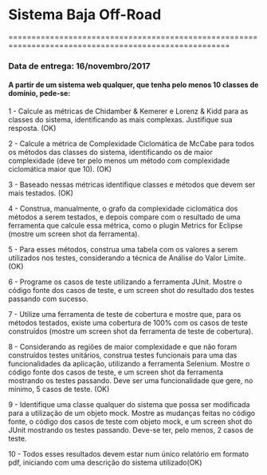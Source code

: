  <h1>Sistema Baja Off-Road</h1>

======================================================================================================

<h3>Data de entrega: 16/novembro/2017</h3>

<h4>A partir de um sistema web qualquer, que tenha pelo menos 10 classes de domínio, pede-se:</h4>

1 - Calcule as métricas de Chidamber & Kemerer e Lorenz & Kidd para as classes do sistema,
identificando as mais complexas. Justifique sua resposta. <bold>(OK)</bold>

2 -  Calcule a métrica de Complexidade Ciclomática de McCabe para todos os métodos das classes do
sistema, identificando os de maior complexidade (deve ter pelo menos um método com
complexidade ciclomática maior que 10). <bold>(OK)</bold>

3 - Baseado nessas métricas identifique classes e métodos que devem ser mais testados. <bold>(OK)</bold>

<bold>4 - Construa, manualmente, o grafo da complexidade ciclomática dos métodos a serem testados, e
depois compare com o resultado de uma ferramenta que calcule essa métrica, como o plugin
Metrics for Eclipse (mostre um screen shot da ferramenta).</bold>

5 - Para esses métodos, construa uma tabela com os valores a serem utilizados nos testes,
considerando a técnica de Análise do Valor Limite. <bold>(OK)</bold>

<bold>6 - Programe os casos de teste utilizando a ferramenta JUnit. Mostre o código fonte dos casos de
teste, e um screen shot do resultado dos testes passando com sucesso.</bold>

<bold>7 - Utilize uma ferramenta de teste de cobertura e mostre que, para os métodos testados, existe uma
cobertura de 100% com os casos de teste construídos (mostre um screen shot da ferramenta de
teste de cobertura).</bold>

8 - Considerando as regiões de maior complexidade e que não foram construídos testes unitários,
construa testes funcionais para uma das funcionalidades da aplicação, utilizando a ferramenta
Selenium. Mostre o código fonte dos casos de teste, e um screen shot da ferramenta mostrando os
testes passando. Deve ser uma funcionalidade que gere, no mínimo, 5 casos de teste. <bold>(OK)</bold>

<bold>9 - Identifique uma classe qualquer do sistema que possa ser modificada para a utilização de um
objeto mock. Mostre as mudanças feitas no código fonte, o código dos casos de teste com objeto
mock, e um screen shot do JUnit mostrando os testes passando. Deve-se ter, pelo menos, 2 casos
de teste.</bold>

10 - Todos esses resultados devem estar num único relatório em formato pdf, iniciando com uma 
descrição do sistema utilizado<bold>(OK)</bold>